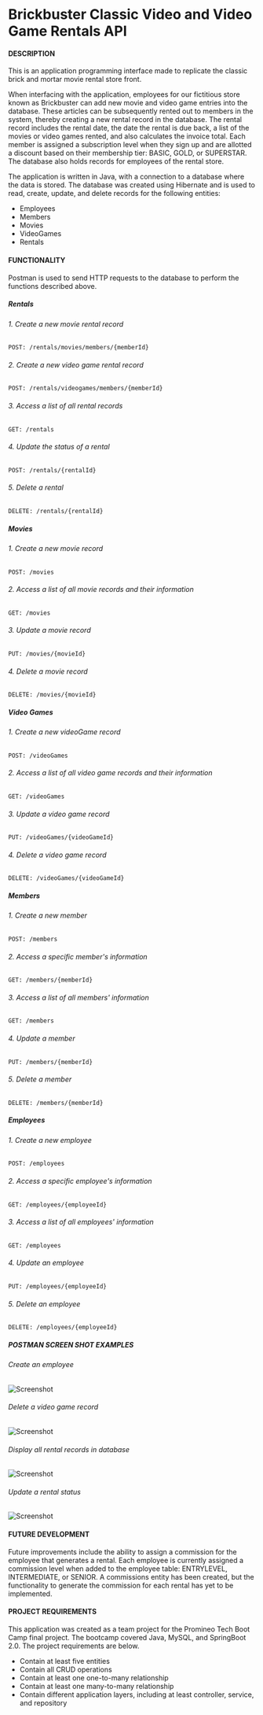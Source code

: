 # Brickbuster Classic Video and Video Game Rentals API 

<h4>DESCRIPTION</h4>

This is an application programming interface made to replicate the classic brick and mortar movie rental store front.

When interfacing with the application, employees for our fictitious store known as Brickbuster can add new movie and video game entries into the database. These articles can be subsequently rented out to members in the system, thereby creating a new rental record in the database. The rental record includes the rental date, the date the rental is due back, a list of the movies or video games rented, and also calculates the invoice total. Each member is assigned a subscription level when they sign up and are allotted a discount based on their membership tier: BASIC, GOLD, or SUPERSTAR. The database also holds records for employees of the rental store. 


The application is written in Java, with a connection to a database where the data is stored. The database was created using Hibernate and is used to read, create, update, and delete records for the following entities:

 - Employees
 - Members
 - Movies
 - VideoGames
 - Rentals

<h4>FUNCTIONALITY</H4>
Postman is used to send HTTP requests to the database to perform the functions described above. 

<h5>Rentals</h5>

<h6>1. Create a new movie rental record </h6>

	POST: /rentals/movies/members/{memberId}

<h6>2. Create a new video game rental record </h6>

	POST: /rentals/videogames/members/{memberId}

<h6>3. Access a list of all rental records </h6>

	GET: /rentals
	
<h6>4. Update the status of a rental</h6>

	POST: /rentals/{rentalId}
	
<h6>5. Delete a rental</h6>

	DELETE: /rentals/{rentalId}

<h5>Movies</h5>
	
<h6>1. Create a new movie record</h6>

	POST: /movies
	
<h6>2. Access a list of all movie records and their information </h6>

	GET: /movies
	
<h6>3. Update a movie record</h6>

	PUT: /movies/{movieId}
	
<h6>4. Delete a movie record</h6>

	DELETE: /movies/{movieId}
	
<h5>Video Games</h5>
	
<h6>1. Create a new videoGame record </h6>

	POST: /videoGames
	
<h6>2. Access a list of all video game records and their information </h6>

	GET: /videoGames
	
<h6>3. Update a video game record</h6>

	PUT: /videoGames/{videoGameId}
	
<h6>4. Delete a video game record</h6>

	DELETE: /videoGames/{videoGameId}	
	
<h5>Members</h5>
	
<h6>1. Create a new member </h6>

	POST: /members
	
<h6>2. Access a specific member's information </h6>
	
	GET: /members/{memberId}
	
<h6>3. Access a list of all members' information </h6>

	GET: /members
	
<h6>4. Update a member</h6>

	PUT: /members/{memberId}
	
<h6>5. Delete a member</h6>

	DELETE: /members/{memberId}	
	
<h5>Employees</h5>
	
<h6>1. Create a new employee </h6>

	POST: /employees
	
<h6>2. Access a specific employee's information </h6>
	
	GET: /employees/{employeeId}
	
<h6>3. Access a list of all employees' information </h6>

	GET: /employees
	
<h6>4. Update an employee</h6>

	PUT: /employees/{employeeId}
	
<h6>5. Delete an employee</h6>

	DELETE: /employees/{employeeId}
	
<h5>POSTMAN SCREEN SHOT EXAMPLES</h5>

<h6>Create an employee</h6>

![Screenshot](https://github.com/skeletoro/codingschoolfinalproject/blob/main/Screen%20Shots/Create%20Employee.jpg)

<h6>Delete a video game record</h6>

![Screenshot](https://github.com/skeletoro/codingschoolfinalproject/blob/main/Screen%20Shots/Delete%20Video%20Game.jpg)

<h6>Display all rental records in database</h6>

![Screenshot](https://github.com/skeletoro/codingschoolfinalproject/blob/main/Screen%20Shots/Get%20Rentals.jpg)

<h6>Update a rental status</h6>

![Screenshot](https://github.com/skeletoro/codingschoolfinalproject/blob/main/Screen%20Shots/Update%20Rental.jpg)

<h4> FUTURE DEVELOPMENT </h4>
Future improvements include the ability to assign a commission for the employee that generates a rental. Each employee is currently assigned a commission level when added to the employee table: ENTRYLEVEL, INTERMEDIATE, or SENIOR. A commissions entity has been created, but the functionality to generate the commission for each rental has yet to be implemented.

<h4> PROJECT REQUIREMENTS </h4>
This application was created as a team project for the Promineo Tech Boot Camp final project. The bootcamp covered Java, MySQL, and SpringBoot 2.0. 
The project requirements are below.

- Contain at least five entities
- Contain all CRUD operations
- Contain at least one one-to-many relationship
- Contain at least one many-to-many relationship
- Contain different application layers, including at least controller, service, and repository

 
